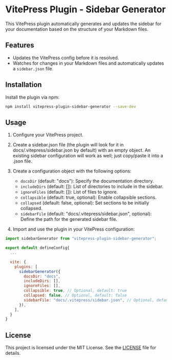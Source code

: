 # VitePress Plugin - Sidebar Generator

This VitePress plugin automatically generates and updates the sidebar for your documentation based on the structure of your Markdown files.

## Features

- Updates the VitePress config before it is resolved.
- Watches for changes in your Markdown files and automatically updates a `sidebar.json` file.

## Installation

Install the plugin via npm:

```bash
npm install vitepress-plugin-sidebar-generator --save-dev
```

## Usage

1. Configure your VitePress project.
2. Create a sidebar.json file (the plugin will look for it in docs/.vitepress/sidebar.json by default) with an empty object. An existing sidebar configuration will work as well; just copy/paste it into a .json file.
3. Create a configuration object with the following options:

   - `docsDir` (default: "docs"): Specify the documentation directory.
   - `includeDirs` (default: []): List of directories to include in the sidebar.
   - `ignoreFiles` (default: []): List of files to ignore.
   - `collapsible` (default: true, optional): Enable collapsible sections.
   - `collapsed` (default: false, optional): Set sections to be initially collapsed.
   - `sidebarFile` (default: "docs/.vitepress/sidebar.json", optional): Define the path for the generated sidebar file.

4. Import and use the plugin in your VitePress configuration:

```javascript
import sidebarGenerator from "vitepress-plugin-sidebar-generator";

export default defineConfig{
  ...

  vite: {
    plugins: [
      sidebarGenerator({
        docsDir: "docs",
        includeDirs: [],
        ignoreFiles: [],
        collapsible: true, // Optional, default: true
        collapsed: false, // Optional, default: false
        sidebarFile: "docs/.vitepress/sidebar.json", // Optional, default: "docs/.vitepress/sidebar.json"
      }),
    ],
  }
}
```

## License

This project is licensed under the MIT License. See the [LICENSE](./LICENSE) file for details.
